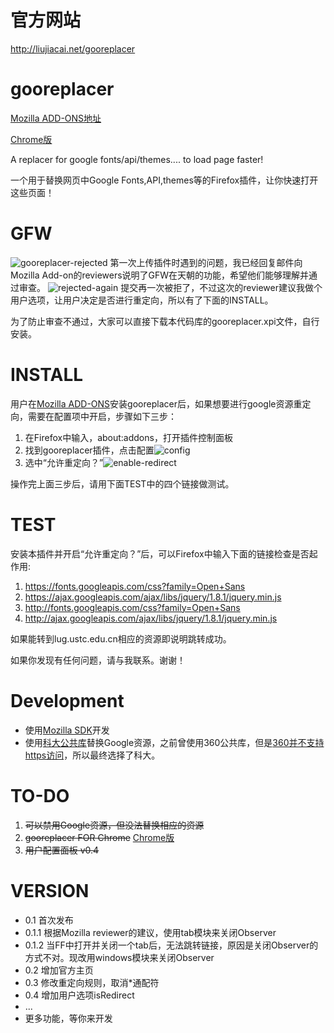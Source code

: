 官方网站
===

http://liujiacai.net/gooreplacer 

gooreplacer
===

[Mozilla ADD-ONS地址](https://addons.mozilla.org/zh-CN/firefox/addon/gooreplacer/)

[Chrome版](https://github.com/jiacai2050/gooreplacer4chrome)

A replacer for google fonts/api/themes.... to load page faster!

一个用于替换网页中Google Fonts,API,themes等的Firefox插件，让你快速打开这些页面！

GFW
===
<img src="http://img01.taobaocdn.com/imgextra/i1/581166664/TB2Mtb7apXXXXc2XXXXXXXXXXXX_!!581166664.png" alt=" gooreplacer-rejected"/>
第一次上传插件时遇到的问题，我已经回复邮件向Mozilla Add-on的reviewers说明了GFW在天朝的功能，希望他们能够理解并通过审查。

<img src="http://img03.taobaocdn.com/imgextra/i3/581166664/TB2PFAsapXXXXaqXpXXXXXXXXXX_!!581166664.png" alt=" rejected-again"/>
提交再一次被拒了，不过这次的reviewer建议我做个用户选项，让用户决定是否进行重定向，所以有了下面的INSTALL。

为了防止审查不通过，大家可以直接下载本代码库的gooreplacer.xpi文件，自行安装。

INSTALL
===

用户在[Mozilla ADD-ONS](https://addons.mozilla.org/zh-CN/firefox/addon/gooreplacer/)安装gooreplacer后，如果想要进行google资源重定向，需要在配置项中开启，步骤如下三步：

1. 在Firefox中输入，about:addons，打开插件控制面板
2. 找到gooreplacer插件，点击配置<img src="http://img02.taobaocdn.com/imgextra/i2/581166664/TB2_T3sapXXXXXSXpXXXXXXXXXX_!!581166664.png" alt=" config"/>
3. 选中“允许重定向？”<img src="http://img04.taobaocdn.com/imgextra/i4/581166664/TB2sM.mapXXXXbXXpXXXXXXXXXX_!!581166664.png" alt=" enable-redirect"/>

操作完上面三步后，请用下面TEST中的四个链接做测试。

TEST
===

安装本插件并开启“允许重定向？”后，可以Firefox中输入下面的链接检查是否起作用:

1. https://fonts.googleapis.com/css?family=Open+Sans
2. https://ajax.googleapis.com/ajax/libs/jquery/1.8.1/jquery.min.js
3. http://fonts.googleapis.com/css?family=Open+Sans
4. http://ajax.googleapis.com/ajax/libs/jquery/1.8.1/jquery.min.js

如果能转到lug.ustc.edu.cn相应的资源即说明跳转成功。

如果你发现有任何问题，请与我联系。谢谢！

Development
===

- 使用[Mozilla SDK](https://developer.mozilla.org/en-US/Add-ons/SDK)开发
- 使用[科大公共库](https://servers.ustclug.org/2014/07/ustc-blog-force-google-fonts-proxy/)替换Google资源，之前曾使用360公共库，但是[360并不支持https访问](https://servers.ustclug.org/2014/06/blog-googlefonts-speedup/)，所以最终选择了科大。


TO-DO
===

1. <del>可以禁用Google资源，但没法替换相应的资源</del>
2. <del>gooreplacer FOR Chrome</del>  [Chrome版](https://github.com/jiacai2050/gooreplacer4chrome)
3. <del>用户配置面板<del> v0.4

VERSION
===
- 0.1 首次发布
- 0.1.1 根据Mozilla reviewer的建议，使用tab模块来关闭Observer
- 0.1.2 当FF中打开并关闭一个tab后，无法跳转链接，原因是关闭Observer的方式不对。现改用windows模块来关闭Observer
- 0.2 增加官方主页
- 0.3 修改重定向规则，取消\*通配符
- 0.4 增加用户选项isRedirect
- ...
- 更多功能，等你来开发 

